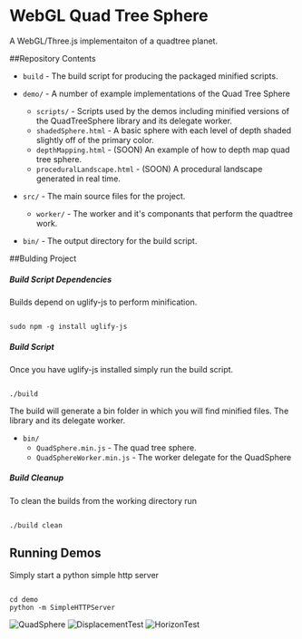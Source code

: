 # WebGL Quad Tree Sphere

A WebGL/Three.js implementaiton of a quadtree planet.

##Repository Contents

* `build`			              - The build script for producing the packaged minified scripts.

* `demo/`			              - A number of example implementations of the Quad Tree Sphere
  * `scripts/`			          - Scripts used by the demos including minified versions of the QuadTreeSphere library and its delegate worker.
  * `shadedSphere.html`           - A basic sphere with each level of depth shaded slightly off of the primary color.
  * `depthMapping.html`           - (SOON) An example of how to depth map quad tree sphere.
  * `proceduralLandscape.html`    - (SOON) A procedural landscape generated in real time.
	
* `src/`                          - The main source files for the project.
  * `worker/`                     - The worker and it's componants that perform the quadtree work.

* `bin/`                          - The output directory for the build script.


##Bulding Project


##### Build Script Dependencies

Builds depend on uglify-js to perform minification.

```

sudo npm -g install uglify-js

```

##### Build Script

Once you have uglify-js installed simply run the build script.

```

./build

```

The build will generate a bin folder in which you will find minified files. The library and its delegate worker.

* `bin/`
	* `QuadSphere.min.js`          - The quad tree sphere.
	* `QuadSphereWorker.min.js`    - The worker delegate for the QuadSphere


##### Build Cleanup

To clean the builds from the working directory run

```

./build clean

```

## Running Demos

Simply start a python simple http server

```

cd demo
python -m SimpleHTTPServer

```

![QuadSphere](https://raw.github.com/merpnderp/webglquadtreeplanet/master/documentation/quad-sphere.png)
![DisplacementTest](https://raw.github.com/merpnderp/webglquadtreeplanet/master/documentation/displacement-test.png)
![HorizonTest](https://raw.github.com/merpnderp/webglquadtreeplanet/master/documentation/horizon-test.png)
